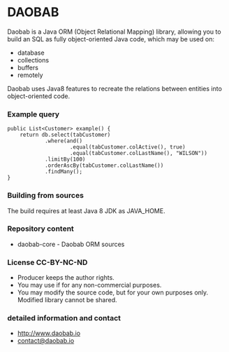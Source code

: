 # DAOBAB #

Daobab is a Java ORM (Object Relational Mapping) library, allowing you to build an SQL as fully object-oriented Java code, which may be used on:

* database
* collections
* buffers
* remotely

Daobab uses Java8 features to recreate the relations between entities into object-oriented code.

### Example query

    public List<Customer> example() {
        return db.select(tabCustomer)
                .where(and()
                        .equal(tabCustomer.colActive(), true)
                        .equal(tabCustomer.colLastName(), "WILSON"))
                .limitBy(100)
                .orderAscBy(tabCustomer.colLastName())
                .findMany();
    }


### Building from sources ###

The build requires at least Java 8 JDK as JAVA_HOME.

### Repository content ###

* daobab-core - Daobab ORM sources

### License CC-BY-NC-ND ###

* Producer keeps the author rights.
* You may use if for any non-commercial purposes.
* You may modify the source code, but for your own purposes only.
  Modified library cannot be shared.

### detailed information and contact ###

* http://www.daobab.io
* contact@daobab.io